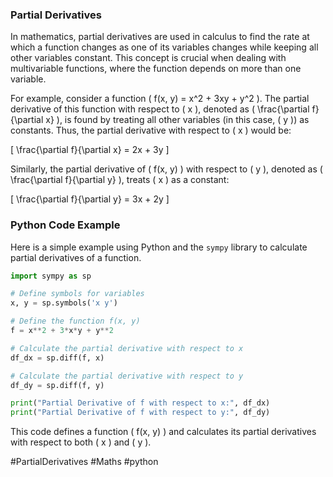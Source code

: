 ### Partial Derivatives

In mathematics, partial derivatives are used in calculus to find the rate at which a function changes as one of its variables changes while keeping all other variables constant. This concept is crucial when dealing with multivariable functions, where the function depends on more than one variable.

For example, consider a function \( f(x, y) = x^2 + 3xy + y^2 \). The partial derivative of this function with respect to \( x \), denoted as \( \frac{\partial f}{\partial x} \), is found by treating all other variables (in this case, \( y \)) as constants. Thus, the partial derivative with respect to \( x \) would be:

\[ \frac{\partial f}{\partial x} = 2x + 3y \]

Similarly, the partial derivative of \( f(x, y) \) with respect to \( y \), denoted as \( \frac{\partial f}{\partial y} \), treats \( x \) as a constant:

\[ \frac{\partial f}{\partial y} = 3x + 2y \]

### Python Code Example

Here is a simple example using Python and the `sympy` library to calculate partial derivatives of a function.

```python
import sympy as sp

# Define symbols for variables
x, y = sp.symbols('x y')

# Define the function f(x, y)
f = x**2 + 3*x*y + y**2

# Calculate the partial derivative with respect to x
df_dx = sp.diff(f, x)

# Calculate the partial derivative with respect to y
df_dy = sp.diff(f, y)

print("Partial Derivative of f with respect to x:", df_dx)
print("Partial Derivative of f with respect to y:", df_dy)
```

This code defines a function \( f(x, y) \) and calculates its partial derivatives with respect to both \( x \) and \( y \).

#PartialDerivatives #Maths #python